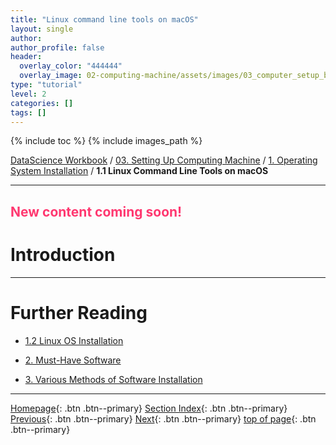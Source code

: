 ```yaml
---
title: "Linux command line tools on macOS"
layout: single
author:
author_profile: false
header:
  overlay_color: "444444"
  overlay_image: 02-computing-machine/assets/images/03_computer_setup_banner.png
type: "tutorial"
level: 2
categories: []
tags: []
---
```


{% include toc %}
{% include images_path %}

[DataScience Workbook](https://datascience.101workbook.org/) / [03. Setting Up Computing Machine](00-SetUpComputingMachine-LandingPage.md) / [1. Operating System Installation](01-operating-system-installation.md) / **1.1 Linux Command Line Tools on macOS**

---


## <span style="color: #ff3870;">New content coming soon!</span>

# Introduction





___
# Further Reading
* [1.2 Linux OS Installation](01B-linux-installation.md)

* [2. Must-Have Software](02-must-have-software.md)
* [3. Various Methods of Software Installation](03-various-methods-of-software-installation.md)

___

[Homepage](../index.md){: .btn  .btn--primary}
[Section Index](00-SetUpComputingMachine-LandingPage.md){: .btn  .btn--primary}
[Previous](01-operating-system-installation.md		){: .btn  .btn--primary}
[Next](01B-linux-installation.md){: .btn  .btn--primary}
[top of page](#introduction){: .btn  .btn--primary}
